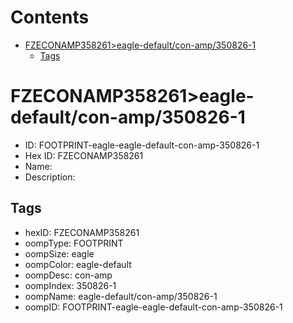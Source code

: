 



Contents
========

* [FZECONAMP358261>eagle-default/con-amp/350826-1](#fzeconamp358261eagle-defaultcon-amp350826-1)
	* [Tags](#tags)

# FZECONAMP358261>eagle-default/con-amp/350826-1

- ID: FOOTPRINT-eagle-eagle-default-con-amp-350826-1
- Hex ID: FZECONAMP358261
- Name: 
- Description: 

## Tags

- hexID: FZECONAMP358261
- oompType: FOOTPRINT
- oompSize: eagle
- oompColor: eagle-default
- oompDesc: con-amp
- oompIndex: 350826-1
- oompName: eagle-default/con-amp/350826-1
- oompID: FOOTPRINT-eagle-eagle-default-con-amp-350826-1
